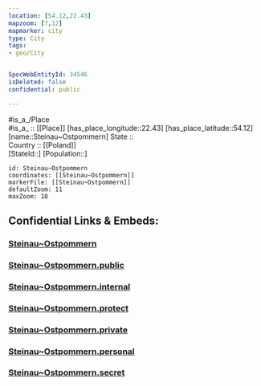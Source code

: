 ```yaml
---
location: [54.12,22.43] 
mapzoom: [7,12] 
mapmarker: city 
type: City
tags:
- geo/City


SpocWebEntityId: 34546
isDeleted: false
confidential: public

---
```

#is_a_/Place  
#is_a_ :: [[Place]] 
[has_place_longitude::22.43] 
[has_place_latitude::54.12] 
[name::Steinau~Ostpommern] 
State ::  
Country :: [[Poland]]  
[StateId::] 
[Population::] 



```leaflet
id: Steinau~Ostpommern
coordinates: [[Steinau~Ostpommern]] 
markerFile: [[Steinau~Ostpommern]] 
defaultZoom: 11 
maxZoom: 18
```


## Confidential Links & Embeds: 

### [Steinau~Ostpommern](/_Standards/Earth/Continent/Europe/Europe~East/Poland/Provinces~Poland/Podlachian/City/Steinau~Ostpommern.md) 

### [Steinau~Ostpommern.public](/_public/Earth/Continent/Europe/Europe~East/Poland/Provinces~Poland/Podlachian/City/Steinau~Ostpommern.public.md) 

### [Steinau~Ostpommern.internal](/_internal/Earth/Continent/Europe/Europe~East/Poland/Provinces~Poland/Podlachian/City/Steinau~Ostpommern.internal.md) 

### [Steinau~Ostpommern.protect](/_protect/Earth/Continent/Europe/Europe~East/Poland/Provinces~Poland/Podlachian/City/Steinau~Ostpommern.protect.md) 

### [Steinau~Ostpommern.private](/_private/Earth/Continent/Europe/Europe~East/Poland/Provinces~Poland/Podlachian/City/Steinau~Ostpommern.private.md) 

### [Steinau~Ostpommern.personal](/_personal/Earth/Continent/Europe/Europe~East/Poland/Provinces~Poland/Podlachian/City/Steinau~Ostpommern.personal.md) 

### [Steinau~Ostpommern.secret](/_secret/Earth/Continent/Europe/Europe~East/Poland/Provinces~Poland/Podlachian/City/Steinau~Ostpommern.secret.md)


